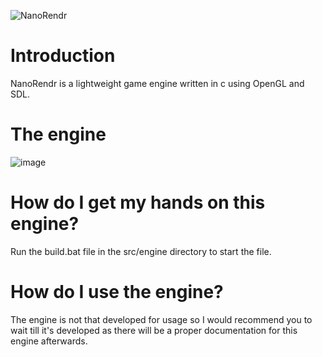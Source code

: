 ![NanoRendr](https://github.com/RaghavGohil/NanoRendr/assets/71706645/a73cb240-ed34-4ac8-bfac-bce514f21820)

# Introduction
NanoRendr is a lightweight game engine written in c using OpenGL and SDL.

# The engine
![image](https://github.com/RaghavGohil/NanoRendr/assets/71706645/84d2e328-8e6e-4c7c-a18c-75aba467ae37)

# How do I get my hands on this engine?
Run the build.bat file in the src/engine directory to start the file.

# How do I use the engine?
The engine is not that developed for usage so I would recommend you to wait till it's developed as there will be a proper documentation for this engine afterwards.
